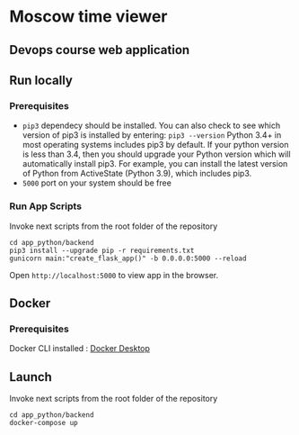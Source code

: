 # Moscow time viewer

## Devops course web application

## Run locally

### Prerequisites

- `pip3` dependecy should be installed.
  You can also check to see which version of pip3 is installed by entering: `pip3 --version`
  Python 3.4+ in most operating systems includes pip3 by default. If your python version is less than 3.4, then you should upgrade your Python version which will automatically install pip3.
  For example, you can install the latest version of Python from ActiveState (Python 3.9), which includes pip3.
- `5000` port on your system should be free

### Run App Scripts

Invoke next scripts from the root folder of the repository

```
cd app_python/backend
pip3 install --upgrade pip -r requirements.txt
gunicorn main:"create_flask_app()" -b 0.0.0.0:5000 --reload
```

Open `http://localhost:5000` to view app in the browser.

## Docker

### Prerequisites

Docker CLI installed : [Docker Desktop](https://www.docker.com/products/docker-desktop/)

## Launch

Invoke next scripts from the root folder of the repository

```
cd app_python/backend
docker-compose up
```
